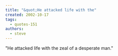 ```yaml
---
title: "&quot;He attacked life with the"
created: 2002-10-17
tags: 
  - quotes-151
authors: 
  - steve
---
```


"He attacked life with the zeal of a desperate man."
